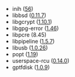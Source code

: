 - inih ([56](https://github.com/benhoyt/inih/releases/tag/r56))
- libbsd ([0.11.7](https://lists.freedesktop.org/archives/libbsd/2022-October/000337.html))
- libgcrypt ([1.10.1](https://git.gnupg.org/cgi-bin/gitweb.cgi?p=libgcrypt.git;a=blob;f=NEWS;h=03132c2a115e35783a782c64777cf5f5b1a2825f;hb=ae0e567820c37f9640440b3cff77d7c185aa6742))
- libgpg-error ([1.46](https://git.gnupg.org/cgi-bin/gitweb.cgi?p=libgpg-error.git;a=blob;f=NEWS;h=14b0ba97d6ba2b10b3178f2e4a3e24bfc2355bb3;hb=ea031873aa9642831017937fd33e9009d514ee07))
- libpcre (8.45)
- libpipeline ([1.5.7](https://gitlab.com/libpipeline/libpipeline/-/tags/1.5.7))
- libusb ([1.0.26](https://github.com/libusb/libusb/blob/v1.0.26/ChangeLog))
- popt ([1.19](https://github.com/rpm-software-management/popt/releases/tag/popt-1.19-release))
- userspace-rcu ([0.14.0](https://github.com/urcu/userspace-rcu/blob/v0.13.2/ChangeLog))
- gptfdisk ([1.0.9](https://sourceforge.net/p/gptfdisk/code/ci/1d46f3723bc25f5598266f7d9a3548af3cee0c77/tree/NEWS))
